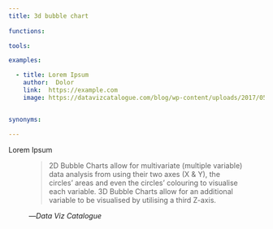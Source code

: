 ```yaml
---
title: 3d bubble chart
  
functions:

tools:

examples:

  - title: Lorem Ipsum
    author:  Dolor
    link:  https://example.com
    image: https://datavizcatalogue.com/blog/wp-content/uploads/2017/05/3D-Bubble-Chart.png


synonyms:

---
```

Lorem Ipsum
<!--more-->
<figure>
    <blockquote cite="https://datavizcatalogue.com/blog/further_exploration_2_3d_chart/">
        <p>2D Bubble Charts allow for multivariate (multiple variable) data analysis from using their two axes (X & Y), the circles’ areas and even the circles’ colouring to visualise each variable. 3D Bubble Charts allow for an additional variable to be visualised by utilising a third Z-axis.</p>
    </blockquote>
    <figcaption>—<cite>Data Viz Catalogue</cite></figcaption>
</figure>
